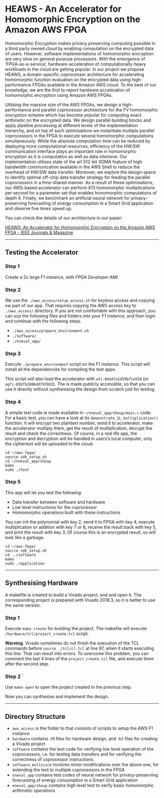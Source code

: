 # HEAWS - An Accelerator for Homomorphic Encryption on the Amazon AWS FPGA

Homomorphic Encryption makes privacy preserving computing possible in a third party owned cloud by enabling computation on the encrypted data of users. However, software implementations of homomorphic encryption are very slow on general purpose processors. With the emergence of ‘FPGA-as-a-service’, hardware-acceleration of computationally heavy workloads in the cloud are getting popular. In our project we propose HEAWS, a domain-specific coprocessor architecture for accelerating homomorphic function evaluation on the encrypted data using high-performance FPGAs available in the Amazon AWS cloud. To the best of our knowledge, we are the first to report hardware acceleration of homomorphic encryption using Amazon AWS FPGAs.

Utilising the massive size of the AWS FPGAs, we design a high-performance and parallel coprocessor architecture for the FV homomorphic encryption scheme which has become popular for computing exact arithmetic on the encrypted data. We design parallel building blocks and apply pipeline processing at different levels of the implementation hierarchy, and on top of such optimisations we instantiate multiple parallel coprocessors in the FPGA to execute several homomorphic computations simultaneously. While the absolute computation time can be reduced by deploying more computational resources, efficiency of the HW/SW communication interface plays an important role in homomorphic encryption as it is computation as well as data intensive. Our implementation utilises state of the art 512-bit XDMA feature of high bandwidth communication available in the AWS Shell to reduce the overhead of HW/SW data transfer. Moreover, we explore the design-space to identify optimal off-chip data transfer strategy for feeding the parallel coprocessors in a time-shared manner. As a result of these optimisations, our AWS-based accelerator can perform 613 homomorphic multiplications per second for a parameter set that enables homomorphic computations of depth 4. Finally, we benchmark an artificial neural network for privacy-preserving forecasting of energy consumption in a Smart Grid application and observe five times speed up. 

You can check the details of our architecture in our paper:

[HEAWS: An Accelerator for Homomorphic Encryption on the Amazon AWS FPGA - IEEE Journals & Magazine](https://ieeexplore.ieee.org/abstract/document/9072637/)

___

## Testing the Accelerator

### Step 1

Create a 2x large F1 instance, with *FPGA Developer AMI*.

### Step 2

We use the `./aws_access/setup_access.sh` for keyless access and copying sw part of our app. That requires copying the AWS access key to `./aws_access/` directory. If you are not comfortable with this approach, you can scp the following files and folders into your F1 instance, and then login and continue with the following steps.

* `./aws_access/prepare_environment.sh`
* `./software/`
* `./nneval_app/`

### Step 3

Execute `./prepare_environment` script on the F1 instance.  This script will install all the dependencies for compiling the test apps.

This script will also load the accelerator with `afi-0da97a1d59bf1e558` (or `agfi-05bfb2806dd7970d2`). The is made publicly accessible, so that you can use it directly without synthesising the design from scratch just for testing.

### Step 4

A simple test code ie made available in `~/nneval_app/shoup/main.c` code. For a basic test, you can have a look at its `demonstrate_1L_multiplication()`  function. It will encrypt two plaintext number, send it to accelerator, make the accelerator multiply them, get the result of multiplication, decrypt the result and check the correctness. Of course, in a real life app, the encryption and decryption will be handled in users’s local computer, only the ciphertext will be uploaded to the cloud.

```
cd ~/aws-fpga/
source sdk_setup.sh 
cd ~/nneval_app/shoup
make
sudo ./test
```

### Step 5

This app will let you test the following:
* Data transfer between software and hardware
* Low level instructions for the coprocessor
* Homomorphic operations built with these instructions

You can init the polynomial with key 2, send it to FPGA with key 4, execute multiplication or addition with key 7 or 8, receive the result back with key 5, and print the result with key 3. Of course this is an encrypted result, so will look like a garbage.

```
cd ~/aws-fpga/
source sdk_setup.sh 
cd ../software
make
sudo ./application
```

___

## Synthesising Hardware

A makefile is created to build a Vivado project, and and open it.  The corresponding project is prepared with Vivado 2018.3, so it is better to use the same version.

### Step 1

Execute `make create` for building the project. The makefile will execute `/hardware/tcl/project_create.tcl` script. 

**Warning**. Vivado sometimes do not finish the execution of the TCL commands before `source ./tcl/cl.tcl` at line 97, when it starts executing this line. That can result into errors. To overcome this problem, you can comment the last 4 lines of the `project_create.tcl` file, and execute them after the second step.

### Step 2

Use `make open` to open the project created in the previous step. 

Now you can synthesise and implement the design.

___

## Directory Structure

* `aws_access` is the folder to that consists of scripts to setup the AWS F1 instance
* `hardware` contains .rtl files for hardware design, and .tcl files for creating a Vivado project
* `software` contains the test code for verifying low level operation of the coprocessors, i.e. for testing data transfers and for verifying the correctness of coprocessor instructions.
* `software_multicore` involves minor modifications over the above one, for extending the test to multiple coprocessors in the FPGA
* `nneval_app` contains test codes of neural network for privacy-preserving forecasting of energy consumption in a Smart Grid application
* `nneval_app/shoup` contains high level test to verify basic homomorphic arithmetic operations
